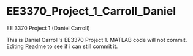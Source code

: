 # EE3370_Project_1_Carroll_Daniel
EE 3370 Project 1 (Daniel Carroll)



This is Daniel Carroll's EE3370 Project 1. MATLAB code will not commit. Editing Readme to see if i can still commit it.